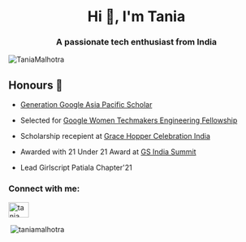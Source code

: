 <h1 align="center">Hi 👋, I'm Tania</h1>
<h3 align="center">A passionate tech enthusiast from India</h3>
<img src="https://camo.githubusercontent.com/a53cf6aa4f509b8899f2250072f500f09fd07493/68747470733a2f2f6b6f6d617265762e636f6d2f67687076632f3f757365726e616d653d68617273686373706572" alt="TaniaMalhotra" data-canonical-src="https://komarev.com/ghpvc/?username=TaniaMalhotra" style="max-width:100%;">


## Honours 🏅

- [Generation Google Asia Pacific Scholar](https://buildyourfuture.withgoogle.com/scholarships/generation-google-scholarship-apac/)

- Selected  for [Google Women Techmakers Engineering Fellowship](https://wtef.talentsprint.com/)

- Scholarship recepient at [Grace Hopper Celebration India](https://ghc.anitab.org/)

- Awarded with 21 Under 21 Award at [GS India Summit](https://girlscriptsummit.com/)

- Lead Girlscript Patiala Chapter'21


<h3 align="left">Connect with me:</h3>
<p align="left">
<a href="https://www.linkedin.com/in/tania-malhotra-8b498018b/" target="blank"><img align="center" src="https://cdn.jsdelivr.net/npm/simple-icons@3.0.1/icons/linkedin.svg" alt="tania malhotra" height="30" width="40" /></a>
</p>

<p>&nbsp;<img align="center" src="https://github-readme-stats.vercel.app/api?username=taniamalhotra&show_icons=true&locale=en" alt="taniamalhotra" /></p>
